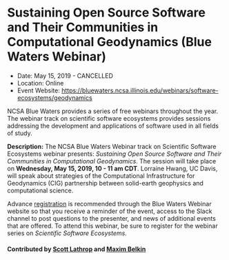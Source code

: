 # Sustaining Open Source Software and Their Communities in Computational Geodynamics (Blue Waters Webinar)

- Date: May 15, 2019 - CANCELLED
- Location: Online
- Event Website: https://bluewaters.ncsa.illinois.edu/webinars/software-ecosystems/geodynamics

NCSA Blue Waters provides a series of free webinars throughout the year.  The webinar track on scientific software ecosystems provides sessions addressing the development and applications of software used in all fields of study.  

**Description:**  The NCSA Blue Waters Webinar track on Scientific Software Ecosystems webinar presents: *Sustaining Open Source Software and Their Communities in Computational Geodynamics*.  The session will take place on **Wednesday, May 15, 2019, 10 - 11 am CDT**.  Lorraine Hwang, UC Davis, will speak about strategies of the Computational Infrastructure for Geodynamics (CIG) partnership between solid-earth geophysics and computational science. 

Advance [registration](https://bluewaters.ncsa.illinois.edu/webinars/registration) is recommended through the Blue Waters Webinar website so that you receive a reminder of the event, access to the Slack channel to post questions to the presenter, and news of additional events that are offered. To attend this webinar, be sure to register for the webinar series on *Scientific Software Ecosystems*.

#### Contributed by [Scott Lathrop](https://github.com/scottlathrop "Scott Lathrop GitHub Profile") and [Maxim Belkin](https://github.com/maxim-belkin "Maxim Belkin GitHub Profile")

<!---
Publish: yes
RSS update: 2019-04-29
Categories: Community
Topics: projects and organizations
Tags: webinar
Level: 2
Prerequisites: default
Aggregate: none
--->
